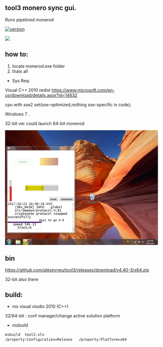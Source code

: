 ## tool3 monero sync gui. 
Runs pipelined monerod
 
[![version](https://img.shields.io/github/tag/alexeyneu/tool3.svg?style=plastic)](https://github.com/alexeyneu/tool3/releases/latest)


 [![ ](https://img.shields.io/coverity/scan/13991.svg)](https://scan.coverity.com/projects/alexeyneu-tool3)

## how to: 
1. locate monerod.exe folder  
2. thats all

 - Sys Req:
 
Visual C++ 2010 redist 
https://www.microsoft.com/en-us/download/details.aspx?id=14632

 cpu with sse2 set(sse-optimized,nothing sse-specific in code);

Windows 7 .



32-bit ver could launch 64-bit monerod     
 
![Screen1](/screens/Untitled.jpg)
## bin

https://github.com/alexeyneu/tool3/releases/download/v4.40-3/x64.zip

32-bit also there 



## build:
 - ms visual studio 2010 (C++)


32/64-bit : conf manager/change active solution platform  
 - msbuild
```
msbuild  tool3.sln
/property:Configuration=Release   /property:Platform=x64
```
